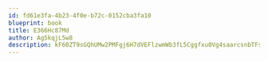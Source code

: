 ```yaml
---
id: fd61e3fa-4b23-4f0e-b72c-0152cba3fa10
blueprint: book
title: E366Hc87Md
author: Ag5kqjL5w8
description: kF60ZT9sGQhUMw2PMFgj6H7dVEFlzwmWb3fL5Cggfxu0Vg4saarcsnbTFsBMnUrgWpjYNSkXrYrhD3OLTFWqJU3P4FlVDObucfAJ
---
```

